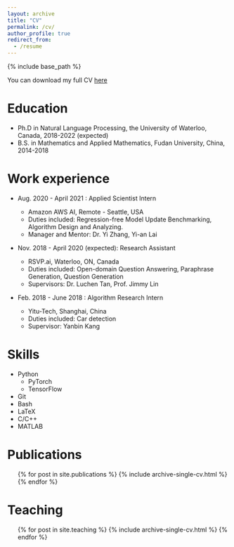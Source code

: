 ```yaml
---
layout: archive
title: "CV"
permalink: /cv/
author_profile: true
redirect_from:
  - /resume
---
```


{% include base_path %}

You can download my full CV [here](http://amyxie361.github.io/files/cv.pdf)


Education
======
* Ph.D in Natural Language Processing, the University of Waterloo, Canada, 2018-2022 (expected)
* B.S. in Mathematics and Applied Mathematics, Fudan University, China, 2014-2018

Work experience
======
* Aug. 2020 - April 2021 : Applied Scientist Intern
  *  Amazon AWS AI, Remote - Seattle, USA
  * Duties included: Regression-free Model Update Benchmarking, Algorithm Design and Analyzing.
  * Manager and Mentor: Dr. Yi Zhang, Yi-an Lai

* Nov. 2018 - April 2020 (expected): Research Assistant
  * RSVP.ai, Waterloo, ON, Canada
  * Duties included: Open-domain Question Answering, Paraphrase Generation, Question Generation
  * Supervisors: Dr. Luchen Tan, Prof. Jimmy Lin

* Feb. 2018 - June 2018 : Algorithm Research Intern
  * Yitu-Tech, Shanghai, China
  * Duties included: Car detection
  * Supervisor: Yanbin Kang
  
Skills
======
* Python
  * PyTorch
  * TensorFlow
* Git
* Bash
* LaTeX
* C/C++
* MATLAB

Publications
======
  <ul>{% for post in site.publications %}
    {% include archive-single-cv.html %}
  {% endfor %}</ul>
  
Teaching
======
  <ul>{% for post in site.teaching %}
    {% include archive-single-cv.html %}
  {% endfor %}</ul>
  
